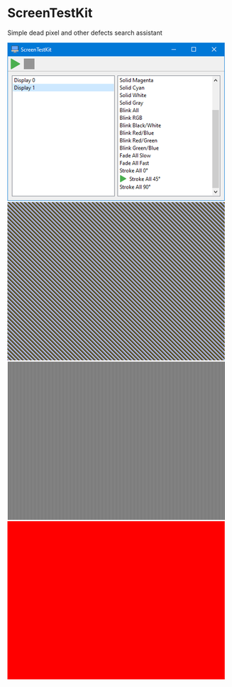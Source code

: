 # ScreenTestKit
Simple dead pixel and other defects search assistant

![image](misc/screenshot1.png?raw=true "Control Panel")
![image](misc/screenshot2.png?raw=true "Test Screen 1")
![image](misc/screenshot3.png?raw=true "Test Screen 2")
![image](misc/screenshot4.png?raw=true "Test Screen 3")
